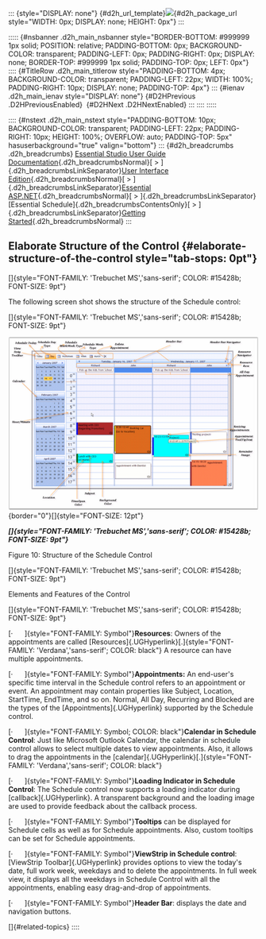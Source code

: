 ::: {style="DISPLAY: none"}
[](ms-xhelp:///?Id=d2h_url_template){#d2h_url_template}![](!package_url!){#d2h_package_url style="WIDTH: 0px; DISPLAY: none; HEIGHT: 0px"}
:::

::::: {#nsbanner .d2h_main_nsbanner style="BORDER-BOTTOM: #999999 1px solid; POSITION: relative; PADDING-BOTTOM: 0px; BACKGROUND-COLOR: transparent; PADDING-LEFT: 0px; PADDING-RIGHT: 0px; DISPLAY: none; BORDER-TOP: #999999 1px solid; PADDING-TOP: 0px; LEFT: 0px"}
:::: {#TitleRow .d2h_main_titlerow style="PADDING-BOTTOM: 4px; BACKGROUND-COLOR: transparent; PADDING-LEFT: 22px; WIDTH: 100%; PADDING-RIGHT: 10px; DISPLAY: none; PADDING-TOP: 4px"}
::: {#ienav .d2h_main_ienav style="DISPLAY: none"}
[](ms-xhelp:///?Id=cbeeb88c-287b-4454-bd7c-9ea111537f29){#D2HPrevious .D2HPreviousEnabled}  [](ms-xhelp:///?Id=252bd0af-3cd9-475a-9153-790be991dcc0){#D2HNext .D2HNextEnabled}
:::
::::
:::::

:::: {#nstext .d2h_main_nstext style="PADDING-BOTTOM: 10px; BACKGROUND-COLOR: transparent; PADDING-LEFT: 22px; PADDING-RIGHT: 10px; HEIGHT: 100%; OVERFLOW: auto; PADDING-TOP: 5px" hasuserbackground="true" valign="bottom"}
::: {#d2h_breadcrumbs .d2h_breadcrumbs}
[Essential Studio User Guide Documentation](ms-xhelp:///?Id=12457748-09e3-4d74-a240-8e049cedf030){.d2h_breadcrumbsNormal}[ \> ]{.d2h_breadcrumbsLinkSeparator}[User Interface Edition](ms-xhelp:///?Id=c29296b7-531c-413b-a0ec-488ca1f7f669){.d2h_breadcrumbsNormal}[ \> ]{.d2h_breadcrumbsLinkSeparator}[Essential ASP.NET](ms-xhelp:///?Id=25c35330-c127-4dad-9a92-ed79dc7261a6){.d2h_breadcrumbsNormal}[ \> ]{.d2h_breadcrumbsLinkSeparator}[Essential Schedule]{.d2h_breadcrumbsContentsOnly}[ \> ]{.d2h_breadcrumbsLinkSeparator}[Getting Started](ms-xhelp:///?Id=db08ebda-40b3-4965-b3be-d17da194e2f1){.d2h_breadcrumbsNormal}
:::

## Elaborate Structure of the Control {#elaborate-structure-of-the-control style="tab-stops: 0pt"}

[]{style="FONT-FAMILY: 'Trebuchet MS','sans-serif'; COLOR: #15428b; FONT-SIZE: 9pt"} 

The following screen shot shows the structure of the Schedule control:

[]{style="FONT-FAMILY: 'Trebuchet MS','sans-serif'; COLOR: #15428b; FONT-SIZE: 9pt"} 

![](ImagesExt/image71_17.png){border="0"}[]{style="FONT-SIZE: 12pt"}

***[]{style="FONT-FAMILY: 'Trebuchet MS','sans-serif'; COLOR: #15428b; FONT-SIZE: 9pt"}*** 

Figure 10: Structure of the Schedule Control

[]{style="FONT-FAMILY: 'Trebuchet MS','sans-serif'; COLOR: #15428b; FONT-SIZE: 9pt"} 

Elements and Features of the Control

[]{style="FONT-FAMILY: 'Trebuchet MS','sans-serif'; COLOR: #15428b; FONT-SIZE: 9pt"} 

[·      ]{style="FONT-FAMILY: Symbol"}**Resources**: Owners of the appointments are called [Resources]{.UGHyperlink}[.]{style="FONT-FAMILY: 'Verdana','sans-serif'; COLOR: black"} A resource can have multiple appointments.

[·      ]{style="FONT-FAMILY: Symbol"}**Appointments:** An end-user\'s specific time interval in the Schedule control refers to an appointment or event. An appointment may contain properties like Subject, Location, StartTime, EndTime, and so on. Normal, All Day, Recurring and Blocked are the types of the [Appointments]{.UGHyperlink} supported by the Schedule control.

[·      ]{style="FONT-FAMILY: Symbol; COLOR: black"}**Calendar in Schedule Control**: Just like Microsoft Outlook Calendar, the calendar in schedule control allows to select multiple dates to view appointments. Also, it allows to drag the appointments in the [calendar]{.UGHyperlink}[.]{style="FONT-FAMILY: 'Verdana','sans-serif'; COLOR: black"}

[·      ]{style="FONT-FAMILY: Symbol"}**Loading Indicator in Schedule Control**: The Schedule control now supports a loading indicator during [callback]{.UGHyperlink}. A transparent background and the loading image are used to provide feedback about the callback process.

[·      ]{style="FONT-FAMILY: Symbol"}**Tooltips** can be displayed for Schedule cells as well as for Schedule appointments. Also, custom tooltips can be set for Schedule appointments.

[·      ]{style="FONT-FAMILY: Symbol"}**ViewStrip in Schedule control**: [ViewStrip Toolbar]{.UGHyperlink} provides options to view the today\'s date, full work week, weekdays and to delete the appointments. In full week view, it displays all the weekdays in Schedule Control with all the appointments, enabling easy drag-and-drop of appointments.

[·      ]{style="FONT-FAMILY: Symbol"}**Header Bar**: displays the date and navigation buttons.

[]{#related-topics}
::::
